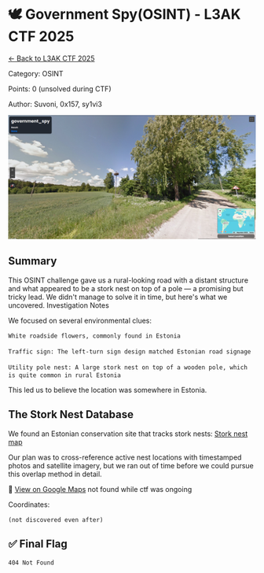 ﻿# 🕊️ Government Spy(OSINT) - L3AK CTF 2025

[← Back to L3AK CTF 2025](ctf-l3ak-2025.md)

Category: OSINT

Points: 0 (unsolved during CTF)

Author: Suvoni, 0x157, sy1vi3

![screenprint_08.png](../assets/screenprint_08.png)

## Summary

This OSINT challenge gave us a rural-looking road with a distant structure and what appeared to be a stork nest on top of a pole — a promising but tricky lead. We didn't manage to solve it in time, but here's what we uncovered.
Investigation Notes

We focused on several environmental clues:

    White roadside flowers, commonly found in Estonia

    Traffic sign: The left-turn sign design matched Estonian road signage

    Utility pole nest: A large stork nest on top of a wooden pole, which is quite common in rural Estonia

This led us to believe the location was somewhere in Estonia.

## The Stork Nest Database

We found an Estonian conservation site that tracks stork nests:
[Stork nest map](https://eoy.ee/valgetoonekurg/)

Our plan was to cross-reference active nest locations with timestamped photos and satellite imagery, but we ran out of time before we could pursue this overlap method in detail.

📍 [View on Google Maps]() not found while ctf was ongoing

Coordinates:

    (not discovered even after)

## ✅ Final Flag

    404 Not Found
